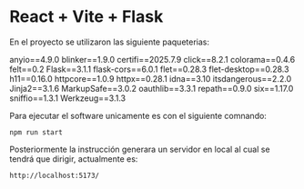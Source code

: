 # React + Vite + Flask

En el proyecto se utilizaron las siguiente paqueterias:

anyio==4.9.0
blinker==1.9.0
certifi==2025.7.9
click==8.2.1
colorama==0.4.6
felt==0.2
Flask==3.1.1
flask-cors==6.0.1
flet==0.28.3
flet-desktop==0.28.3
h11==0.16.0
httpcore==1.0.9
httpx==0.28.1
idna==3.10
itsdangerous==2.2.0
Jinja2==3.1.6
MarkupSafe==3.0.2
oauthlib==3.3.1
repath==0.9.0
six==1.17.0
sniffio==1.3.1
Werkzeug==3.1.3

Para ejecutar el software unicamente es con el siguiente comnando:

    npm run start

Posteriormente la instrucción generara un servidor en local al cual se tendrá que dirigir, actualmente es:

    http://localhost:5173/